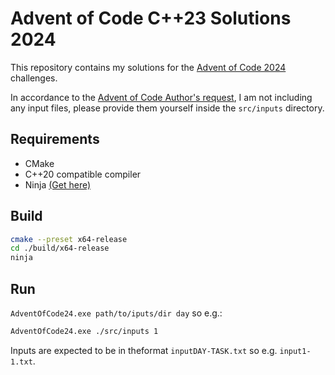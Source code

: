 # Advent of Code C++23 Solutions 2024
This repository contains my solutions for the [Advent of Code 2024](https://adventofcode.com/2024) challenges.

In accordance to the [Advent of Code Author's request](https://adventofcode.com/2024/about),
I am not including any input files, please provide them yourself
inside the `src/inputs` directory.

## Requirements
- CMake
- C++20 compatible compiler
- Ninja [(Get here)](https://ninja-build.org)

## Build
```bash
cmake --preset x64-release
cd ./build/x64-release
ninja
```

## Run
`AdventOfCode24.exe path/to/iputs/dir day` so e.g.:
```bash
AdventOfCode24.exe ./src/inputs 1
```

Inputs are expected to be in theformat `inputDAY-TASK.txt` so e.g. `input1-1.txt`.
